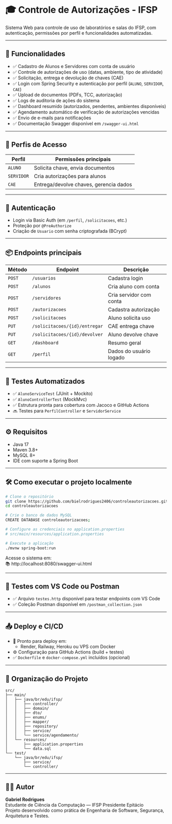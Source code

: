 
# 🎓 Controle de Autorizações - IFSP

Sistema Web para controle de uso de laboratórios e salas do IFSP, com autenticação, permissões por perfil e funcionalidades automatizadas.

---

## 🚀 Funcionalidades

- ✅ Cadastro de Alunos e Servidores com conta de usuário
- ✅ Controle de autorizações de uso (datas, ambiente, tipo de atividade)
- ✅ Solicitação, entrega e devolução de chaves (CAE)
- ✅ Login com Spring Security e autenticação por perfil (`ALUNO`, `SERVIDOR`, `CAE`)
- ✅ Upload de documentos (PDFs, TCC, autorização)
- ✅ Logs de auditoria de ações do sistema
- ✅ Dashboard resumido (autorizados, pendentes, ambientes disponíveis)
- ✅ Agendamento automático de verificação de autorizações vencidas
- ✅ Envio de e-mails para notificações
- ✅ Documentação Swagger disponível em `/swagger-ui.html`

---

## 👤 Perfis de Acesso

| Perfil     | Permissões principais |
|------------|------------------------|
| `ALUNO`    | Solicita chave, envia documentos |
| `SERVIDOR` | Cria autorizações para alunos |
| `CAE`      | Entrega/devolve chaves, gerencia dados |

---

## 🔐 Autenticação

- Login via Basic Auth (em `/perfil`, `/solicitacoes`, etc.)
- Proteção por `@PreAuthorize`
- Criação de `Usuario` com senha criptografada (BCrypt)

---

## 📦 Endpoints principais

| Método | Endpoint | Descrição |
|--------|----------|-----------|
| `POST` | `/usuarios` | Cadastra login |
| `POST` | `/alunos` | Cria aluno com conta |
| `POST` | `/servidores` | Cria servidor com conta |
| `POST` | `/autorizacoes` | Cadastra autorização |
| `POST` | `/solicitacoes` | Aluno solicita uso |
| `PUT`  | `/solicitacoes/{id}/entregar` | CAE entrega chave |
| `PUT`  | `/solicitacoes/{id}/devolver` | Aluno devolve chave |
| `GET`  | `/dashboard` | Resumo geral |
| `GET`  | `/perfil` | Dados do usuário logado |

---

## 🧪 Testes Automatizados

- ✅ `AlunoServiceTest` (JUnit + Mockito)
- ✅ `AlunoControllerTest` (MockMvc)
- ✅ Estrutura pronta para cobertura com Jacoco e GitHub Actions
- 🔜 Testes para `PerfilController` e `ServidorService`

---

## ⚙️ Requisitos

- Java 17
- Maven 3.8+
- MySQL 8+
- IDE com suporte a Spring Boot

---

## 🛠️ Como executar o projeto localmente

```bash
# Clone o repositório
git clone https://github.com/bielrodrigues2406/controleautorizacoes.git
cd controleautorizacoes

# Crie o banco de dados MySQL
CREATE DATABASE controleautorizacoes;

# Configure as credenciais no application.properties
# src/main/resources/application.properties

# Execute a aplicação
./mvnw spring-boot:run
```

Acesse o sistema em:  
📚 http://localhost:8080/swagger-ui.html

---

## 🧪 Testes com VS Code ou Postman

- ✅ Arquivo `testes.http` disponível para testar endpoints com VS Code
- ✅ Coleção Postman disponível em `/postman_collection.json`

---

## 📤 Deploy e CI/CD

- 🔧 Pronto para deploy em:
  - Render, Railway, Heroku ou VPS com Docker
- ⚙️ Configuração para GitHub Actions (build + testes)
- ✅ `Dockerfile` e `docker-compose.yml` incluídos (opcional)

---

## 📁 Organização do Projeto

```
src/
├── main/
│   ├── java/br/edu/ifsp/
│   │   ├── controller/
│   │   ├── domain/
│   │   ├── dto/
│   │   ├── enums/
│   │   ├── mapper/
│   │   ├── repository/
│   │   ├── service/
│   │   └── service/agendamento/
│   └── resources/
│       ├── application.properties
│       └── data.sql
└── test/
    └── java/br/edu/ifsp/
        ├── service/
        └── controller/
```

---

## 👨‍💻 Autor

**Gabriel Rodrigues**  
Estudante de Ciência da Computação — IFSP Presidente Epitácio  
Projeto desenvolvido como prática de Engenharia de Software, Segurança, Arquitetura e Testes.
